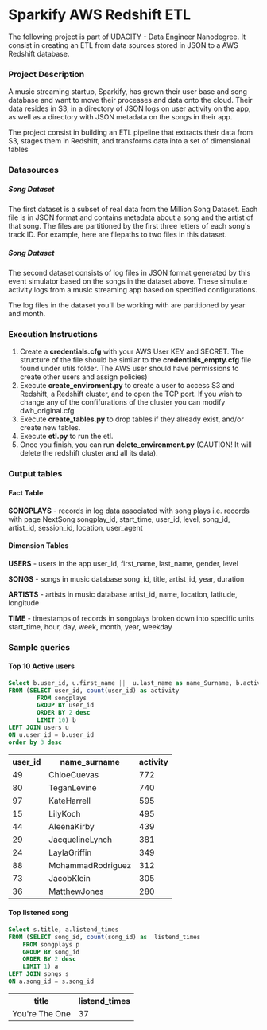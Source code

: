 # Sparkify AWS Redshift ETL

The following project is part of UDACITY - Data Engineer Nanodegree. It consist in creating an ETL from data sources stored in JSON to a AWS Redshift database. 


### Project Description

A music streaming startup, Sparkify, has grown their user base and song database and want to move their processes and data onto the cloud. Their data resides in S3, in a directory of JSON logs on user activity on the app, as well as a directory with JSON metadata on the songs in their app.

The project consist in building an ETL pipeline that extracts their data from S3, stages them in Redshift, and transforms data into a set of dimensional tables

### Datasources

##### Song Dataset
The first dataset is a subset of real data from the Million Song Dataset. Each file is in JSON format and contains metadata about a song and the artist of that song. The files are partitioned by the first three letters of each song's track ID. For example, here are filepaths to two files in this dataset.

##### Song Dataset
The second dataset consists of log files in JSON format generated by this event simulator based on the songs in the dataset above. These simulate activity logs from a music streaming app based on specified configurations.

The log files in the dataset you'll be working with are partitioned by year and month.


### Execution Instructions

1. Create a **credentials.cfg** with your AWS User KEY and SECRET. The structure of the file should be similar to the **credentials_empty.cfg** file found under utils folder. The AWS user should have permissions to create other users and assign policies) 
2. Execute **create_enviroment.py** to create a user to access S3 and Redshift, a Redshift cluster, and to open the TCP port. If you wish to change any of the confifurations of the cluster you can modify dwh_original.cfg
3. Execute **create_tables.py** to drop tables if they already exist, and/or create new tables.
4. Execute **etl.py** to run the etl.
5. Once you finish, you can run **delete_environment.py** (CAUTION! It will delete the redshift cluster and all its data).


### Output tables

#### Fact Table
 
**SONGPLAYS** - records in log data associated with song plays i.e. records with page NextSong
songplay_id, start_time, user_id, level, song_id, artist_id, session_id, location, user_agent

#### Dimension Tables

**USERS** - users in the app
user_id, first_name, last_name, gender, level

**SONGS**  - songs in music database
song_id, title, artist_id, year, duration

**ARTISTS** - artists in music database
artist_id, name, location, latitude, longitude

**TIME** - timestamps of records in songplays broken down into specific units
start_time, hour, day, week, month, year, weekday

### Sample queries

#### Top 10  Active users
```sql
Select b.user_id, u.first_name ||  u.last_name as name_Surname, b.activity
FROM (SELECT user_id, count(user_id) as activity  
        FROM songplays 
        GROUP BY user_id 
        ORDER BY 2 desc
        LIMIT 10) b
LEFT JOIN users u
ON u.user_id = b.user_id
order by 3 desc
```
<table>
    <tr>
        <th>user_id</th>
        <th>name_surname</th>
        <th>activity</th>
    </tr>
    <tr>
        <td>49</td>
        <td>ChloeCuevas</td>
        <td>772</td>
    </tr>
    <tr>
        <td>80</td>
        <td>TeganLevine</td>
        <td>740</td>
    </tr>
    <tr>
        <td>97</td>
        <td>KateHarrell</td>
        <td>595</td>
    </tr>
    <tr>
        <td>15</td>
        <td>LilyKoch</td>
        <td>495</td>
    </tr>
    <tr>
        <td>44</td>
        <td>AleenaKirby</td>
        <td>439</td>
    </tr>
    <tr>
        <td>29</td>
        <td>JacquelineLynch</td>
        <td>381</td>
    </tr>
    <tr>
        <td>24</td>
        <td>LaylaGriffin</td>
        <td>349</td>
    </tr>
    <tr>
        <td>88</td>
        <td>MohammadRodriguez</td>
        <td>312</td>
    </tr>
    <tr>
        <td>73</td>
        <td>JacobKlein</td>
        <td>305</td>
    </tr>
    <tr>
        <td>36</td>
        <td>MatthewJones</td>
        <td>280</td>
    </tr>
</table>

#### Top listened song
```sql
Select s.title, a.listend_times
FROM (SELECT song_id, count(song_id) as  listend_times  
    FROM songplays p
    GROUP BY song_id 
    ORDER BY 2 desc
    LIMIT 1) a
LEFT JOIN songs s
ON a.song_id = s.song_id
```
<table>
    <tr>
        <th>title</th>
        <th>listend_times</th>
    </tr>
    <tr>
        <td>You&#x27;re The One</td>
        <td>37</td>
    </tr>
</table>